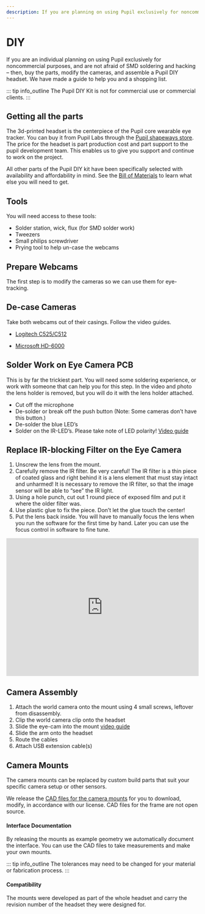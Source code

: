 ```yaml
---
description: If you are planning on using Pupil exclusively for noncommercial purposes, and are not afraid of hacking, then we have made a guide to help create a Pupil DIY headset.
---
```


# DIY

If you are an individual planning on using Pupil exclusively for noncommercial purposes, and are not afraid of SMD soldering and hacking – then, buy the parts, modify the cameras, and assemble a Pupil DIY headset. We have made a guide to help you and a shopping list.

::: tip
<v-icon large color="info">info_outline</v-icon>
The Pupil DIY Kit is not for commercial use or commercial clients.
:::

## Getting all the parts

The 3d-printed headset is the centerpiece of the Pupil core wearable eye tracker.
You can buy it from Pupil Labs through the [Pupil shapeways store](http://www.shapeways.com/shops/pupil_store).
The price for the headset is part production cost and part support to the pupil development team. This enables us to give you support and continue to work on the project.

All other parts of the Pupil DIY kit have been specifically selected with availability and affordability in mind.
See the [Bill of Materials](https://docs.google.com/a/pupil-labs.com/spreadsheets/d/1NRv2WixyXNINiq1WQQVs5upn20jakKyEl1R8NObrTgU/pub?single=true&gid=0&output=html "Pupil Core DIY - bill of materials spreadsheet") to learn what else you will need to get.

## Tools
You will need access to these tools:

- Solder station, wick, flux (for SMD solder work)
- Tweezers
- Small philips screwdriver
- Prying tool to help un-case the webcams

## Prepare Webcams
The first step is to modify the cameras so we can use them for eye-tracking.

## De-case Cameras
Take both webcams out of their casings. Follow the video guides.

- [Logitech C525/C512](https://vimeo.com/59844059)


- [Microsoft HD-6000](https://vimeo.com/53005603)


## Solder Work on Eye Camera PCB
This is by far the trickiest part. You will need some soldering experience,
or work with someone that can help you for this step.
In the video and photo the lens holder is removed,
but you will do it with the lens holder attached.

- Cut off the microphone
- De-solder or break off the push button (Note: Some cameras don’t have this button.)
- De-solder the blue LED’s
- Solder on the IR-LED’s. Please take note of LED polarity! [Video guide](https://youtu.be/O-FAXldfq94 "Solder IR LEDs Pupil DIY")


## Replace IR-blocking Filter on the Eye Camera
1. Unscrew the lens from the mount.
1. Carefully remove the IR filter. Be very careful! The IR filter is a thin piece of coated glass and right behind it is a lens element that must stay intact and unharmed! It is necessary to remove the IR filter, so that the image sensor will be able to “see” the IR light.
1. Using a hole punch, cut out 1 round piece of exposed film and put it where the older filter was.
1. Use plastic glue to fix the piece. Don’t let the glue touch the center!
1. Put the lens back inside. You will have to manually focus the lens when you run the software for the first time by hand. Later you can use the focus control in software to fine tune.

<div>
  <iframe src="https://player.vimeo.com/video/59844058" width="100%" height="360" frameborder="0" allow="autoplay; fullscreen" 
  allowfullscreen></iframe>
</div>

## Camera Assembly
1. Attach the world camera onto the mount using 4 small screws, leftover from disassembly.
1. Clip the world camera clip onto the headset
1. Slide the eye-cam into the mount [video guide](https://youtu.be/wkV9Ye7psP4 "Pupil DIY: Attach eye camera")
1. Slide the arm onto the headset
1. Route the cables
1. Attach USB extension cable(s)

## Camera Mounts
The camera mounts can be replaced by custom build parts that suit your specific camera setup or other sensors.

We release the [CAD files for the camera mounts](https://github.com/pupil-labs/pupil-geometry) for you to download, modify, in accordance with our license. CAD files for the frame are not open source.

#### Interface Documentation
By releasing the mounts as example geometry we automatically document the interface. You can use the CAD files to take measurements and make your own mounts.

::: tip
<v-icon large color="info">info_outline</v-icon>
The tolerances may need to be changed for your material or fabrication process.
:::

#### Compatibility
The mounts were developed as part of the whole headset and carry the revision number of the headset they were designed for.


